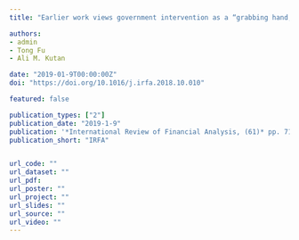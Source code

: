 ```yaml
---
title: "Earlier work views government intervention as a “grabbing hand,” whereas more recent studies report that it acts as a “helping hand.” Can government intervention be both a curse and a blessing? This paper investigates this issue by investigating the impact of government intervention on firm financing and financial corruption in China, using the 2005 World Bank Investment Climate survey data. To do so, we first use instrumental variable estimations to confirm that government intervention promotes financial access and encourage corruption. Next, we adopt a mediator model to document that government intervention promotes firms' access to finance through informal payment. The mediation effect is significant for split samples that capture different type of political and economic climate. The policy implications of the findings are discussed."

authors:
- admin
- Tong Fu
- Ali M. Kutan

date: "2019-01-9T00:00:00Z"
doi: "https://doi.org/10.1016/j.irfa.2018.10.010"

featured: false

publication_types: ["2"]
publication_date: "2019-1-9"
publication: '*International Review of Financial Analysis, (61)* pp. 71-81'
publication_short: "IRFA"


url_code: ""
url_dataset: ""
url_pdf: 
url_poster: ""
url_project: ""
url_slides: ""
url_source: ""
url_video: ""
---
```

